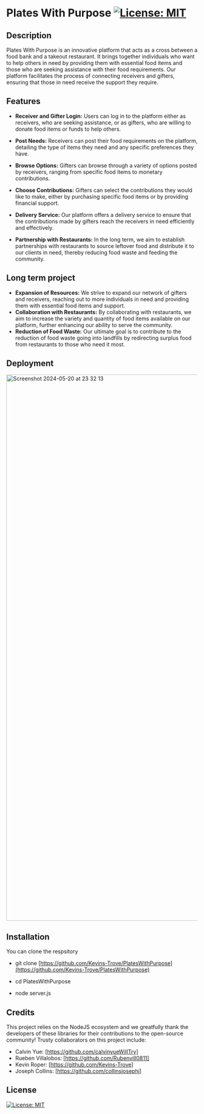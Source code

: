 # Plates With Purpose [![License: MIT](https://img.shields.io/badge/License-MIT-yellow.svg)](https://opensource.org/licenses/MIT)

## Description 
Plates With Purpose is an innovative platform that acts as a cross between a food bank and a takeout restaurant. It brings together individuals who want to help others in need by providing them with essential food items and those who are seeking assistance with their food requirements. Our platform facilitates the process of connecting receivers and gifters, ensuring that those in need receive the support they require.

## Features
 - **Receiver and Gifter Login:** Users can log in to the platform either as receivers, who are seeking assistance, or as gifters, who are willing to donate food items or funds to help others.

 - **Post Needs:** Receivers can post their food requirements on the platform, detailing the type of items they need and any specific preferences they have.

 - **Browse Options:** Gifters can browse through a variety of options posted by receivers, ranging from specific food items to monetary contributions.

 - **Choose Contributions:** Gifters can select the contributions they would like to make, either by purchasing specific food items or by providing financial support.

 - **Delivery Service:** Our platform offers a delivery service to ensure that the contributions made by gifters reach the receivers in need efficiently and effectively.

 - **Partnership with Restaurants:** In the long term, we aim to establish partnerships with restaurants to source leftover food and distribute it to our clients in need, thereby reducing food waste and feeding the community.
  
## Long term project
 - **Expansion of Resources:** We strive to expand our network of gifters and receivers, reaching out to more individuals in need and providing them with essential food items and support.
 - **Collaboration with Restaurants:** By collaborating with restaurants, we aim to increase the variety and quantity of food items available on our platform, further enhancing our ability to serve the community.
 - **Reduction of Food Waste:** Our ultimate goal is to contribute to the reduction of food waste going into landfills by redirecting surplus food from restaurants to those who need it most.
   
## Deployment
<img width="1438" alt="Screenshot 2024-05-20 at 23 32 13" src="https://github.com/Kevins-Trove/PlatesWithPurpose/assets/156174614/1dec5930-a9db-4d21-a712-73ef980f809a">

## Installation 
 You can clone the respsitory 

 - git clone [https://github.com/Kevins-Trove/PlatesWithPurpose](https://github.com/Kevins-Trove/PlatesWithPurpose)

 - cd PlatesWithPurpose

 - node server.js

## Credits 
  
  This project relies on the NodeJS ecosystem and we greatfully thank the developers of these libraries for their contributions to the open-source community! 
  Trusty collaborators on this project include:
 - Calvin Yue: [https://github.com/calvinyueWillTry]
 - Rueben Villalobos: [https://github.com/Rubenvill0811]
 - Kevin Roper: [https://github.com/Kevins-Trove]
 - Joseph Collins: [https://github.com/collinsjosephj]

## License 
 [![License: MIT](https://img.shields.io/badge/License-MIT-yellow.svg)](https://opensource.org/licenses/MIT) 